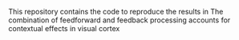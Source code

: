 This repository contains the code to reproduce the results in 
The combination of feedforward and feedback processing accounts for contextual effects in visual cortex

